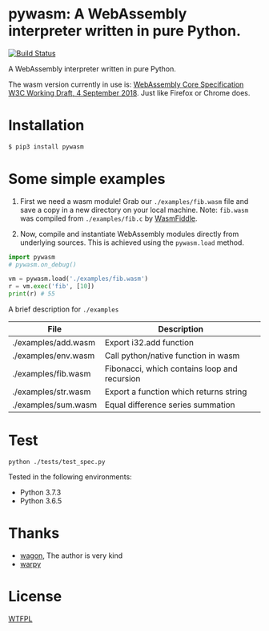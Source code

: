 # pywasm: A WebAssembly interpreter written in pure Python.

[![Build Status](https://travis-ci.org/mohanson/pywasm.svg?branch=master)](https://travis-ci.org/mohanson/pywasm)

A WebAssembly interpreter written in pure Python.

The wasm version currently in use is: [WebAssembly Core Specification W3C Working Draft, 4 September 2018](https://www.w3.org/TR/2018/WD-wasm-core-1-20180904/). Just like Firefox or Chrome does.

# Installation

```sh
$ pip3 install pywasm
```

# Some simple examples

1. First we need a wasm module! Grab our `./examples/fib.wasm` file and save a copy in a new directory on your local machine. Note: `fib.wasm` was compiled from `./examples/fib.c` by [WasmFiddle](https://wasdk.github.io/WasmFiddle/).

2. Now, compile and instantiate WebAssembly modules directly from underlying sources. This is achieved using the `pywasm.load` method.

```py
import pywasm
# pywasm.on_debug()

vm = pywasm.load('./examples/fib.wasm')
r = vm.exec('fib', [10])
print(r) # 55
```

A brief description for `./examples`

| File                | Description                                  |
|---------------------|----------------------------------------------|
| ./examples/add.wasm | Export i32.add function                      |
| ./examples/env.wasm | Call python/native function in wasm          |
| ./examples/fib.wasm | Fibonacci, which contains loop and recursion |
| ./examples/str.wasm | Export a function which returns string       |
| ./examples/sum.wasm | Equal difference series summation            |

# Test

```
python ./tests/test_spec.py
```

Tested in the following environments:

- Python 3.7.3
- Python 3.6.5

# Thanks

- [wagon](https://github.com/go-interpreter/wagon), The author is very kind
- [warpy](https://github.com/kanaka/warpy)

# License

[WTFPL](./LICENSE)
